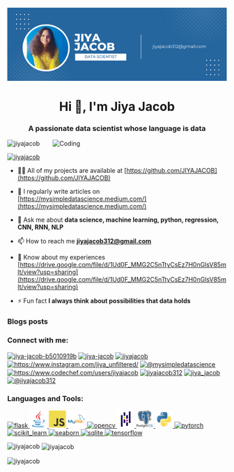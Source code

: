 ![logo](https://github.com/JIYAJACOB/JiyaJacob/blob/main/JIYA%20JACOB%20(1).png)
<h1 align="center">Hi 👋, I'm Jiya Jacob</h1>
<h3 align="center">A passionate data scientist whose language is data</h3>
<img align="right" alt="Coding" width="400" src="[https://tenor.com/en-IN/view/programming-gif-25868426](https://www.google.com/url?sa=i&url=https%3A%2F%2Ftenor.com%2Fview%2Fprogramming-gif-25868426&psig=AOvVaw1sWiFgkZVh-lX1aTJU0DFN&ust=1679214869098000&source=images&cd=vfe&ved=0CA8QjRxqFwoTCKivr4CJ5f0CFQAAAAAdAAAAABAE)">

<p align="left"> <img src="https://komarev.com/ghpvc/?username=jiyajacob&label=Profile%20views&color=0e75b6&style=flat" alt="jiyajacob" /> </p>

<p align="left"> <a href="https://github.com/ryo-ma/github-profile-trophy"><img src="https://github-profile-trophy.vercel.app/?username=jiyajacob" alt="jiyajacob" /></a> </p>

- 👨‍💻 All of my projects are available at [https://github.com/JIYAJACOB](https://github.com/JIYAJACOB)

- 📝 I regularly write articles on [https://mysimpledatascience.medium.com/](https://mysimpledatascience.medium.com/)

- 💬 Ask me about **data science, machine learning, python, regression, CNN, RNN, NLP**

- 📫 How to reach me **jiyajacob312@gmail.com**

- 📄 Know about my experiences [https://drive.google.com/file/d/1Ud0F_MMG2C5nTtyCsEz7H0nGlsV85mlt/view?usp=sharing](https://drive.google.com/file/d/1Ud0F_MMG2C5nTtyCsEz7H0nGlsV85mlt/view?usp=sharing)

- ⚡ Fun fact **I always think about possibilities that data holds**

### Blogs posts
<!-- BLOG-POST-LIST:START -->
<!-- BLOG-POST-LIST:END -->

<h3 align="left">Connect with me:</h3>
<p align="left">
<a href="https://linkedin.com/in/jiya-jacob-b5010919b" target="blank"><img align="center" src="https://raw.githubusercontent.com/rahuldkjain/github-profile-readme-generator/master/src/images/icons/Social/linked-in-alt.svg" alt="jiya-jacob-b5010919b" height="30" width="40" /></a>
<a href="https://stackoverflow.com/users/jiya-jacob" target="blank"><img align="center" src="https://raw.githubusercontent.com/rahuldkjain/github-profile-readme-generator/master/src/images/icons/Social/stack-overflow.svg" alt="jiya-jacob" height="30" width="40" /></a>
<a href="https://kaggle.com/jiyajacob" target="blank"><img align="center" src="https://raw.githubusercontent.com/rahuldkjain/github-profile-readme-generator/master/src/images/icons/Social/kaggle.svg" alt="jiyajacob" height="30" width="40" /></a>
<a href="https://instagram.com/https://www.instagram.com/jiya_unfiltered/" target="blank"><img align="center" src="https://raw.githubusercontent.com/rahuldkjain/github-profile-readme-generator/master/src/images/icons/Social/instagram.svg" alt="https://www.instagram.com/jiya_unfiltered/" height="30" width="40" /></a>
<a href="https://medium.com/@mysimpledatascience" target="blank"><img align="center" src="https://raw.githubusercontent.com/rahuldkjain/github-profile-readme-generator/master/src/images/icons/Social/medium.svg" alt="@mysimpledatascience" height="30" width="40" /></a>
<a href="https://www.codechef.com/users/https://www.codechef.com/users/jiyajacob" target="blank"><img align="center" src="https://cdn.jsdelivr.net/npm/simple-icons@3.1.0/icons/codechef.svg" alt="https://www.codechef.com/users/jiyajacob" height="30" width="40" /></a>
<a href="https://www.hackerrank.com/jiyajacob312" target="blank"><img align="center" src="https://raw.githubusercontent.com/rahuldkjain/github-profile-readme-generator/master/src/images/icons/Social/hackerrank.svg" alt="jiyajacob312" height="30" width="40" /></a>
<a href="https://www.leetcode.com/jiya_jacob" target="blank"><img align="center" src="https://raw.githubusercontent.com/rahuldkjain/github-profile-readme-generator/master/src/images/icons/Social/leet-code.svg" alt="jiya_jacob" height="30" width="40" /></a>
<a href="https://www.hackerearth.com/@jiyajacob312" target="blank"><img align="center" src="https://raw.githubusercontent.com/rahuldkjain/github-profile-readme-generator/master/src/images/icons/Social/hackerearth.svg" alt="@jiyajacob312" height="30" width="40" /></a>
</p>

<h3 align="left">Languages and Tools:</h3>
<p align="left"> <a href="https://flask.palletsprojects.com/" target="_blank" rel="noreferrer"> <img src="https://www.vectorlogo.zone/logos/pocoo_flask/pocoo_flask-icon.svg" alt="flask" width="40" height="40"/> </a> <a href="https://www.java.com" target="_blank" rel="noreferrer"> <img src="https://raw.githubusercontent.com/devicons/devicon/master/icons/java/java-original.svg" alt="java" width="40" height="40"/> </a> <a href="https://developer.mozilla.org/en-US/docs/Web/JavaScript" target="_blank" rel="noreferrer"> <img src="https://raw.githubusercontent.com/devicons/devicon/master/icons/javascript/javascript-original.svg" alt="javascript" width="40" height="40"/> </a> <a href="https://www.mysql.com/" target="_blank" rel="noreferrer"> <img src="https://raw.githubusercontent.com/devicons/devicon/master/icons/mysql/mysql-original-wordmark.svg" alt="mysql" width="40" height="40"/> </a> <a href="https://opencv.org/" target="_blank" rel="noreferrer"> <img src="https://www.vectorlogo.zone/logos/opencv/opencv-icon.svg" alt="opencv" width="40" height="40"/> </a> <a href="https://pandas.pydata.org/" target="_blank" rel="noreferrer"> <img src="https://raw.githubusercontent.com/devicons/devicon/2ae2a900d2f041da66e950e4d48052658d850630/icons/pandas/pandas-original.svg" alt="pandas" width="40" height="40"/> </a> <a href="https://www.postgresql.org" target="_blank" rel="noreferrer"> <img src="https://raw.githubusercontent.com/devicons/devicon/master/icons/postgresql/postgresql-original-wordmark.svg" alt="postgresql" width="40" height="40"/> </a> <a href="https://www.python.org" target="_blank" rel="noreferrer"> <img src="https://raw.githubusercontent.com/devicons/devicon/master/icons/python/python-original.svg" alt="python" width="40" height="40"/> </a> <a href="https://pytorch.org/" target="_blank" rel="noreferrer"> <img src="https://www.vectorlogo.zone/logos/pytorch/pytorch-icon.svg" alt="pytorch" width="40" height="40"/> </a> <a href="https://scikit-learn.org/" target="_blank" rel="noreferrer"> <img src="https://upload.wikimedia.org/wikipedia/commons/0/05/Scikit_learn_logo_small.svg" alt="scikit_learn" width="40" height="40"/> </a> <a href="https://seaborn.pydata.org/" target="_blank" rel="noreferrer"> <img src="https://seaborn.pydata.org/_images/logo-mark-lightbg.svg" alt="seaborn" width="40" height="40"/> </a> <a href="https://www.sqlite.org/" target="_blank" rel="noreferrer"> <img src="https://www.vectorlogo.zone/logos/sqlite/sqlite-icon.svg" alt="sqlite" width="40" height="40"/> </a> <a href="https://www.tensorflow.org" target="_blank" rel="noreferrer"> <img src="https://www.vectorlogo.zone/logos/tensorflow/tensorflow-icon.svg" alt="tensorflow" width="40" height="40"/> </a> </p>

<p><img align="left" src="https://github-readme-stats.vercel.app/api/top-langs?username=jiyajacob&show_icons=true&locale=en&layout=compact" alt="jiyajacob" /></p>

<p>&nbsp;<img align="center" src="https://github-readme-stats.vercel.app/api?username=jiyajacob&show_icons=true&locale=en" alt="jiyajacob" /></p>

<p><img align="center" src="https://github-readme-streak-stats.herokuapp.com/?user=jiyajacob&" alt="jiyajacob" /></p>

